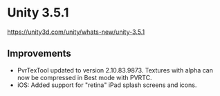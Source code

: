 # Unity 3.5.1

https://unity3d.com/unity/whats-new/unity-3.5.1

## Improvements



*   PvrTexTool updated to version 2.10.83.9873. Textures with alpha can now be compressed in Best mode with PVRTC.
*   iOS: Added support for "retina" iPad splash screens and icons.